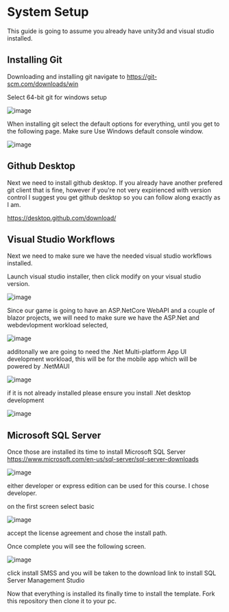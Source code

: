 # System Setup
This guide is going to assume you already have unity3d and visual studio installed.


## Installing Git
Downloading and installing git navigate to https://git-scm.com/downloads/win


 Select 64-bit git for windows setup 

 ![image](https://github.com/user-attachments/assets/5f5d62f5-a082-445c-a69d-833dd8056c20)


 
When installing git select the default options for everything, until you get to the following page. Make sure Use Windows default console window.

![image](https://github.com/user-attachments/assets/eb8e578e-3cdc-4845-bc1d-f1404bdfe666)



## Github Desktop
Next we need to install github desktop. If you already have another prefered git client that is fine, however if you're not very expirienced with version control I suggest you get github desktop so you can follow along exactly as I am.

https://desktop.github.com/download/

## Visual Studio Workflows
Next we need to make sure we have the needed visual studio workflows installed.

Launch visual studio installer, then click modify on your visual studio version.

![image](https://github.com/user-attachments/assets/8ddf1ce6-2219-4550-ab0d-af565a20f7e8)

Since our game is going to have an ASP.NetCore WebAPI and a couple of blazor projects, we will need to make sure we have the ASP.Net and webdevlopment workload selected,

![image](https://github.com/user-attachments/assets/8284f185-1408-46d7-9feb-128bd1525c4d)

additonally we are going to need the .Net Multi-platform App UI development workload, this will be for the mobile app which will be powered by .NetMAUI

![image](https://github.com/user-attachments/assets/52a2ae53-006d-4d53-b590-2d0346e301ab)

if it is not already installed please ensure you install .Net desktop development

![image](https://github.com/user-attachments/assets/58888a66-3881-47e3-ae77-51138a0cc37c)


## Microsoft SQL Server
Once those are installed its time to install Microsoft SQL Server
https://www.microsoft.com/en-us/sql-server/sql-server-downloads

![image](https://github.com/user-attachments/assets/2039b6a0-9f93-4d9b-8ab9-cc62bd29e06a)


either developer or express edition can be used for this course. I chose developer.

on the first screen select basic

![image](https://github.com/user-attachments/assets/6030f816-4193-45d4-861d-40d2fd99e0fd)

accept the license agreement and chose the install path. 

Once complete you will see the following screen.


![image](https://github.com/user-attachments/assets/2663f6b6-e818-45d3-aa0b-ebd3e7913f6c)

click install SMSS and you will be taken to the download link to install SQL Server Management Studio

Now that everything is installed its finally time to install the template. Fork this repository then clone it to your pc.




